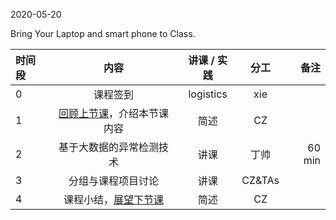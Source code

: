 2020-05-20

Bring Your Laptop and smart phone  to Class. 

|时间段     |  内容    | 讲课 / 实践     |  分工  |  备注       |
| :---     |   :----:    |   :----:    |    :----:    | ---: |
|   0       |  课程签到     |  logistics   |     xie     |        |
|   1       |  [回顾上节课](../WW13/WW13-Plan.md)，介绍本节课内容     |  简述    |     CZ     |        |
|   2       |  基于大数据的异常检测技术       |   讲课   |   丁帅      |    60 min      |
|   3       |  分组与课程项目讨论       |  讲课  |   CZ&TAs   |     |
|   4       |  课程小结，[展望下节课](../WW15/WW15-Plan.md)  |  简述   |  CZ |   |

